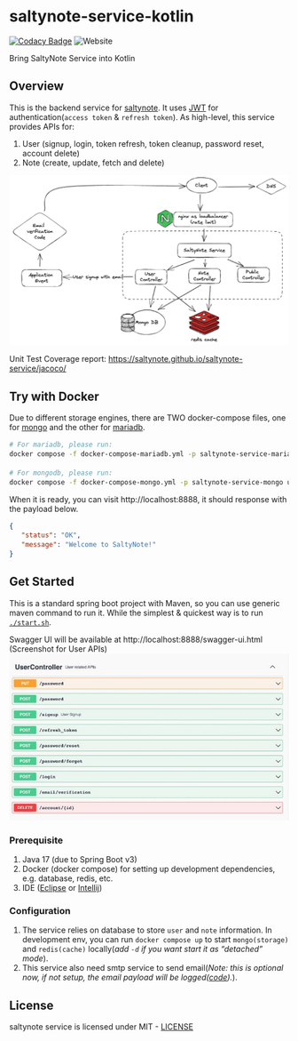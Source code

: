 # saltynote-service-kotlin

[![Codacy Badge](https://app.codacy.com/project/badge/Grade/c8d2d08e89f54d85a852586dd927dc1a)](https://app.codacy.com/gh/SaltyNote/saltynote-service-kotlin/dashboard?utm_source=gh&utm_medium=referral&utm_content=&utm_campaign=Badge_grade)
![Website](https://img.shields.io/website?label=service&url=https%3A%2F%2Fapi.saltynote.com)

Bring SaltyNote Service into Kotlin

## Overview

This is the backend service for [saltynote](https://saltynote.com). It
uses [JWT](https://auth0.com/docs/tokens/json-web-tokens) for authentication(`access token` & `refresh token`). As high-level, this service provides
APIs for:

1. User (signup, login, token refresh, token cleanup, password reset, account delete)
2. Note (create, update, fetch and delete)

![overview](https://raw.githubusercontent.com/SaltyNote/saltynote-service/master/docs/images/overview.png)

Unit Test Coverage report: https://saltynote.github.io/saltynote-service/jacoco/

## Try with Docker

Due to different storage engines, there are TWO docker-compose files, one for [mongo](./script/docker-compose-mongo.yml) and the other
for [mariadb](./script/docker-compose-mariadb.yml).
```bash
# For mariadb, please run:
docker compose -f docker-compose-mariadb.yml -p saltynote-service-mariadb up

# For mongodb, please run:
docker compose -f docker-compose-mongo.yml -p saltynote-service-mongo up
```

When it is ready, you can visit http://localhost:8888, it should response with the payload below.
```json
{
   "status": "OK",
   "message": "Welcome to SaltyNote!"
}
```


## Get Started

This is a standard spring boot project with Maven, so you can use generic maven command to run it. While the simplest &
quickest way is to run [`./start.sh`](./start.sh).

Swagger UI will be available at http://localhost:8888/swagger-ui.html (Screenshot for User APIs)
![swagger-ui](https://raw.githubusercontent.com/SaltyNote/saltynote-service/master/docs/images/swagger-ui.jpg)

### Prerequisite

1. Java 17 (due to Spring Boot v3)
2. Docker (docker compose) for setting up development dependencies, e.g. database, redis, etc.
3. IDE ([Eclipse](https://www.eclipse.org/) or [Intellij](https://www.jetbrains.com/idea/))

### Configuration

1. The service relies on database to store `user` and `note` information. In development env, you can run `docker compose up`
   to start `mongo(storage)` and `redis(cache)` locally(*add `-d` if you want start it as “detached” mode*).
2. This service also need smtp service to send email(*Note: this is optional now, if not setup, the email payload will
   be logged([code](src/main/java/com/saltynote/service/event/EmailEventListener.java#L50-L55)).*).

## License

saltynote service is licensed under MIT - [LICENSE](./LICENSE)
